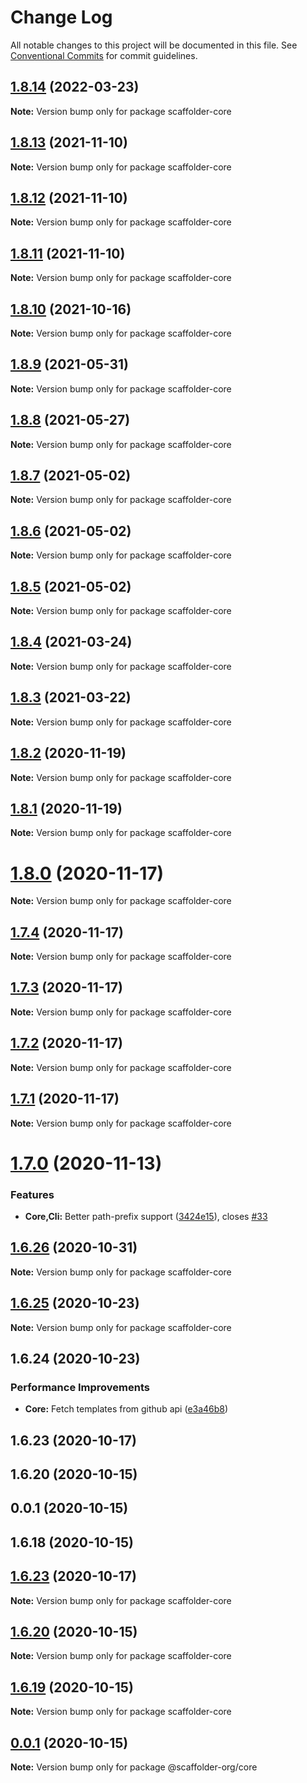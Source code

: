 # Change Log

All notable changes to this project will be documented in this file.
See [Conventional Commits](https://conventionalcommits.org) for commit guidelines.

## [1.8.14](https://github.com/galElmalah/ctf/compare/scaffolder-core@1.8.13...scaffolder-core@1.8.14) (2022-03-23)

**Note:** Version bump only for package scaffolder-core





## [1.8.13](https://github.com/galElmalah/ctf/compare/scaffolder-core@1.8.12...scaffolder-core@1.8.13) (2021-11-10)

**Note:** Version bump only for package scaffolder-core





## [1.8.12](https://github.com/galElmalah/ctf/compare/scaffolder-core@1.8.10...scaffolder-core@1.8.12) (2021-11-10)

**Note:** Version bump only for package scaffolder-core





## [1.8.11](https://github.com/galElmalah/ctf/compare/scaffolder-core@1.8.10...scaffolder-core@1.8.11) (2021-11-10)

**Note:** Version bump only for package scaffolder-core





## [1.8.10](https://github.com/galElmalah/ctf/compare/scaffolder-core@1.8.9...scaffolder-core@1.8.10) (2021-10-16)

**Note:** Version bump only for package scaffolder-core





## [1.8.9](https://github.com/galElmalah/ctf/compare/scaffolder-core@1.8.8...scaffolder-core@1.8.9) (2021-05-31)

**Note:** Version bump only for package scaffolder-core





## [1.8.8](https://github.com/galElmalah/ctf/compare/scaffolder-core@1.8.7...scaffolder-core@1.8.8) (2021-05-27)

**Note:** Version bump only for package scaffolder-core





## [1.8.7](https://github.com/galElmalah/ctf/compare/scaffolder-core@1.8.4...scaffolder-core@1.8.7) (2021-05-02)

**Note:** Version bump only for package scaffolder-core





## [1.8.6](https://github.com/galElmalah/ctf/compare/scaffolder-core@1.8.4...scaffolder-core@1.8.6) (2021-05-02)

**Note:** Version bump only for package scaffolder-core





## [1.8.5](https://github.com/galElmalah/ctf/compare/scaffolder-core@1.8.4...scaffolder-core@1.8.5) (2021-05-02)

**Note:** Version bump only for package scaffolder-core





## [1.8.4](https://github.com/galElmalah/ctf/compare/scaffolder-core@1.8.3...scaffolder-core@1.8.4) (2021-03-24)

**Note:** Version bump only for package scaffolder-core





## [1.8.3](https://github.com/galElmalah/ctf/compare/scaffolder-core@1.8.2...scaffolder-core@1.8.3) (2021-03-22)

**Note:** Version bump only for package scaffolder-core





## [1.8.2](https://github.com/galElmalah/ctf/compare/scaffolder-core@1.8.1...scaffolder-core@1.8.2) (2020-11-19)

**Note:** Version bump only for package scaffolder-core





## [1.8.1](https://github.com/galElmalah/ctf/compare/scaffolder-core@1.8.0...scaffolder-core@1.8.1) (2020-11-19)

**Note:** Version bump only for package scaffolder-core





# [1.8.0](https://github.com/galElmalah/ctf/compare/scaffolder-core@1.7.4...scaffolder-core@1.8.0) (2020-11-17)

**Note:** Version bump only for package scaffolder-core





## [1.7.4](https://github.com/galElmalah/ctf/compare/scaffolder-core@1.7.3...scaffolder-core@1.7.4) (2020-11-17)

**Note:** Version bump only for package scaffolder-core





## [1.7.3](https://github.com/galElmalah/ctf/compare/scaffolder-core@1.7.2...scaffolder-core@1.7.3) (2020-11-17)

**Note:** Version bump only for package scaffolder-core





## [1.7.2](https://github.com/galElmalah/ctf/compare/scaffolder-core@1.7.1...scaffolder-core@1.7.2) (2020-11-17)

**Note:** Version bump only for package scaffolder-core





## [1.7.1](https://github.com/galElmalah/ctf/compare/scaffolder-core@1.7.0...scaffolder-core@1.7.1) (2020-11-17)

**Note:** Version bump only for package scaffolder-core





# [1.7.0](https://github.com/galElmalah/ctf/compare/scaffolder-core@1.6.26...scaffolder-core@1.7.0) (2020-11-13)


### Features

* **Core,Cli:** Better path-prefix support ([3424e15](https://github.com/galElmalah/ctf/commit/3424e15c7ae543f63e034d6ae8567f08f95383ed)), closes [#33](https://github.com/galElmalah/ctf/issues/33)





## [1.6.26](https://github.com/galElmalah/ctf/compare/scaffolder-core@1.6.25...scaffolder-core@1.6.26) (2020-10-31)

**Note:** Version bump only for package scaffolder-core





## [1.6.25](https://github.com/galElmalah/ctf/compare/scaffolder-core@1.6.24...scaffolder-core@1.6.25) (2020-10-23)

**Note:** Version bump only for package scaffolder-core





## 1.6.24 (2020-10-23)


### Performance Improvements

* **Core:** Fetch templates from github api ([e3a46b8](https://github.com/galElmalah/ctf/commit/e3a46b87e5674d8938b15362175eff221d884bf4))



## 1.6.23 (2020-10-17)



## 1.6.20 (2020-10-15)



## 0.0.1 (2020-10-15)



## 1.6.18 (2020-10-15)





## [1.6.23](https://github.com/galElmalah/ctf/compare/v1.6.20...v1.6.23) (2020-10-17)

**Note:** Version bump only for package scaffolder-core





## [1.6.20](https://github.com/galElmalah/ctf/compare/v0.0.1...v1.6.20) (2020-10-15)

**Note:** Version bump only for package scaffolder-core





## [1.6.19](https://github.com/galElmalah/ctf/compare/v0.0.1...v1.6.19) (2020-10-15)

**Note:** Version bump only for package scaffolder-core





## [0.0.1](https://github.com/galElmalah/ctf/compare/v1.6.18...v0.0.1) (2020-10-15)

**Note:** Version bump only for package @scaffolder-org/core
